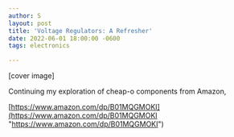```yaml
---
author: S
layout: post
title: 'Voltage Regulators: A Refresher'
date: 2022-06-01 18:00:00 -0600
tags: electronics

---
```

\[cover image\]

Continuing my exploration of cheap-o components from Amazon, 

[https://www.amazon.com/dp/B01MQGMOKI](https://www.amazon.com/dp/B01MQGMOKI "https://www.amazon.com/dp/B01MQGMOKI")